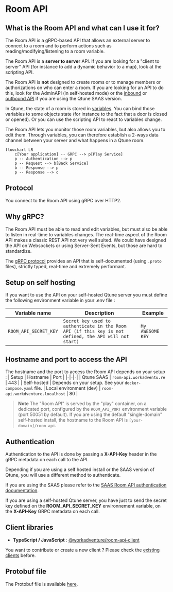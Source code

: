 # Room API

## What is the Room API and what can I use it for?

The Room API is a gRPC-based API that allows an external server to connect to a room and to perform actions such as reading/modifying/listening to a room variable.

The Room API is a **server to server** API. If you are looking for a "client to server" API (for instance to add a dynamic behavior to a map), look at the scripting API.

The Room API is **not** designed to create rooms or to manage members or authorizations on who can enter a room. If you are looking for an API to do this, look for the AdminAPI (in self-hosted mode) or the [inbound](https://workadventu.re/admin-guide/inbound-api) or [outbound API](https://workadventu.re/admin-guide/outbound-api) if you are using the Qtune SAAS version.

In Qtune, the state of a room is stored in [variables](../maps/variables.md). You can bind those variables to some objects state (for instance to the fact that a door is closed or opened). Or you can use the scripting API to react to variables change.

The Room API lets you monitor those room variables, but also allows you to edit them. Through variables, you can therefore establish a 2-ways data channel between your server and what happens in a Qtune room.

```mermaid
flowchart LR
    c[Your application] -- GRPC --> p[Play Service]
    p -- Authentication --> p
    p -- Request --> b[Back Service]
    b -- Response --> p
    p -- Response --> c

```

## Protocol

You connect to the Room API using gRPC over HTTP2.

## Why gRPC?

The Room API must be able to read and edit variables, but must also be able to listen in real-time to variables changes. The real-time aspect of the Room API makes a classic REST API not very well suited. We could have designed the API on Websockets or using Server-Sent Events, but those are hard to standardize.

The [gRPC protocol](https://grpc.io/) provides an API that is self-documented (using `.proto` files), strictly typed, real-time and extremely performant.

## Setup on self hosting

If you want to use the API on your self-hosted Qtune server you must define the following environment variable in your .env file :

| Variable name | Description | Example |
| ------- | -------- | -------- |
| `ROOM_API_SECRET_KEY` | `Secret key used to authenticate in the Room API (if this key is not defined, the API will not start)` | `My AWESOME KEY` |

## Hostname and port to access the API

The hostname and the port to access the Room API depends on your setup :
| Setup                                      | Hostname | Port |
|-|-|-|
| Qtune SAAS | `room-api.workadventu.re` | 443 |
| Self-hosted | Depends on your setup. See your `docker-compose.yaml` file.
| Local environment (dev) | `room-api.workdventure.localhost` | 80 |

> **Note**
> The "Room API" is served by the "play" container, on a dedicated port, configured by the `ROOM_API_PORT` environment variable (port 50051 by default). If you are using the default "single-domain" self-hosted install, the hostname to the Room API is `[your-domain]/room-api`.

## Authentication
Authentication to the API is done by passing a **X-API-Key** header in the gRPC metadata on each call to the API.

Depending if you are using a self hosted install or the SAAS version of Qtune, you will use a different method to authenticate.

If you are using the SAAS please refer to the [SAAS Room API authentication documentation](https://workadventu.re/admin-guide/room-api).

If you are using a self-hosted Qtune server, you have just to send the secret key defined on the **ROOM_API_SECRET_KEY** environnement variable, on the **X-API-Key** GRPC metadata on each call.

## Client libraries
  - **TypeScript / JavaScript** : [@workadventure/room-api-client](https://www.npmjs.com/package/@workadventure/room-api-client)

  You want to contribute or create a new client ? Please check the [existing clients](../../libs/room-api-clients/) before.


## Protobuf file

The Protobuf file is available [here](../../messages/protos/room-api.proto).
